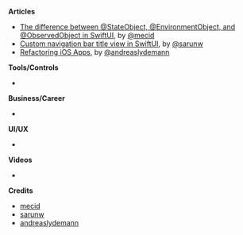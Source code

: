 
**Articles**

* [The difference between @StateObject, @EnvironmentObject, and @ObservedObject in SwiftUI](https://swiftwithmajid.com/2020/07/02/the-difference-between-stateobject-environmentobject-and-observedobject-in-swiftui/), by [@mecid](https://twitter.com/mecid)
* [Custom navigation bar title view in SwiftUI](https://sarunw.com/posts/custom-navigation-bar-title-view-in-swiftui/), by [@sarunw](https://twitter.com/sarunw)
* [Refactoring iOS Apps](https://andreaslydemann.com/refactoring-ios-apps/), by [@andreaslydemann](https://twitter.com/andreaslydemann)

**Tools/Controls**

* 

**Business/Career**

* 

**UI/UX**

* 

**Videos**

* 

**Credits**

* [mecid](https://github.com/mecid)
* [sarunw](https://github.com/sarunw)
* [andreaslydemann](https://github.com/andreaslydemann)
